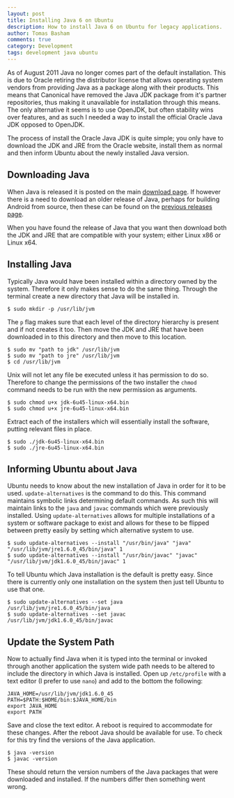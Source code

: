 ```yaml
---
layout: post
title: Installing Java 6 on Ubuntu
description: How to install Java 6 on Ubuntu for legacy applications.
author: Tomas Basham
comments: true
category: Development
tags: development java ubuntu
---
```

As of August 2011 Java no longer comes part of the default installation. This is due to Oracle retiring the distributor license that allows operating system vendors from providing Java as a package along with their products. This means that Canonical have removed the Java JDK package from it's partner repositories, thus making it unavailable for installation through this means. The only alternative it seems is to use OpenJDK, but often stability wins over features, and as such I needed a way to install the official Oracle Java JDK opposed to OpenJDK.

The process of install the Oracle Java JDK is quite simple; you only have to download the JDK and JRE from the Oracle website, install them as normal and then inform Ubuntu about the newly installed Java version.

## Downloading Java

When Java is released it is posted on the main [download page](http://www.oracle.com/technetwork/java/javase/downloads/index.html). If however there is a need to download an older release of Java, perhaps for building Android from source, then these can be found on the [previous releases page](http://www.oracle.com/technetwork/java/archive-139210.html).

When you have found the release of Java that you want then download both the JDK and JRE that are compatible with your system; either Linux x86 or Linux x64.

## Installing Java

Typically Java would have been installed within a directory owned by the system. Therefore it only makes sense to do the same thing. Through the terminal create a new directory that Java will be installed in.

    $ sudo mkdir -p /usr/lib/jvm

The `p` flag makes sure that each level of the directory hierarchy is present and if not creates it too. Then move the JDK and JRE that have been downloaded in to this directory and then move to this location.

    $ sudo mv "path to jdk" /usr/lib/jvm
    $ sudo mv "path to jre" /usr/lib/jvm
    $ cd /usr/lib/jvm

Unix will not let any file be executed unless it has permission to do so. Therefore to change the permissions of the two installer the `chmod` command needs to be run with the new permission as arguments.

    $ sudo chmod u+x jdk-6u45-linux-x64.bin
    $ sudo chmod u+x jre-6u45-linux-x64.bin

Extract each of the installers which will essentially install the software, putting relevant files in place.

	$ sudo ./jdk-6u45-linux-x64.bin
	$ sudo ./jre-6u45-linux-x64.bin

## Informing Ubuntu about Java

Ubuntu needs to know about the new installation of Java in order for it to be used. `update-alternatives` is the command to do this. This command maintains symbolic links determining default commands. As such this will maintain links to the `java` and `javac` commands which were previously installed. Using `update-alternatives` allows for multiple installations of a system or software package to exist and allows for these to be flipped between pretty easily by setting which alternative system to use.

    $ sudo update-alternatives --install "/usr/bin/java" "java" "/usr/lib/jvm/jre1.6.0_45/bin/java" 1
    $ sudo update-alternatives --install "/usr/bin/javac" "javac" "/usr/lib/jvm/jdk1.6.0_45/bin/javac" 1

To tell Ubuntu which Java installation is the default is pretty easy. Since there is currently only one installation on the system then just tell Ubuntu to use that one.

    $ sudo update-alternatives --set java /usr/lib/jvm/jre1.6.0_45/bin/java
    $ sudo update-alternatives --set javac /usr/lib/jvm/jdk1.6.0_45/bin/javac

## Update the System Path

Now to actually find Java when it is typed into the terminal or invoked through another application the system wide path needs to be altered to include the directory in which Java is installed. Open up `/etc/profile` with a text editor (I prefer to use `nano`) and add to the bottom the following:

    JAVA_HOME=/usr/lib/jvm/jdk1.6.0_45
    PATH=$PATH:$HOME/bin:$JAVA_HOME/bin
    export JAVA_HOME
    export PATH

Save and close the text editor. A reboot is required to accommodate for these changes. After the reboot Java should be available for use. To check for this try find the versions of the Java application.

    $ java -version
    $ javac -version

These should return the version numbers of the Java packages that were downloaded and installed. If the numbers differ then something went wrong.
